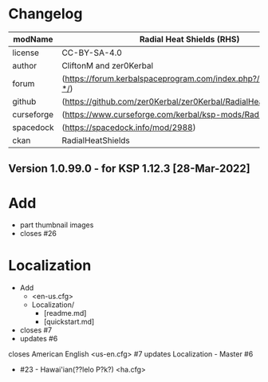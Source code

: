 # Changelog  
<!-- changelog.md v1.1.1.1
Radial Heat Shields (RHS)
created: 01 Aug 2016
updated: 05 Mar 2022

——————————————————————————————————————————————————
——— changelog ————————————————————————————————————
—————————————————————————————————————————————————— -->
  
| modName    | Radial Heat Shields (RHS)                                        |
| ---------- | ---------------------------------------------------------------- |
| license    | CC-BY-SA-4.0                                                     |
| author     | CliftonM and zer0Kerbal                                          |
| forum      | (https://forum.kerbalspaceprogram.com/index.php?/topic/202945-*/) |
| github     | (https://github.com/zer0Kerbal/zer0Kerbal/RadialHeatShields)     |
| curseforge | (https://www.curseforge.com/kerbal/ksp-mods/RadialHeatShields)   |
| spacedock  | (https://spacedock.info/mod/2988)                                |
| ckan       | RadialHeatShields                                                |

## Version 1.0.99.0 - for KSP 1.12.3 [28-Mar-2022]

# Add

* part thumbnail images
* closes #26

# Localization

* Add
  * <en-us.cfg>
  * Localization/
    * [readme.md]
    * [quickstart.md]
* closes #7
* updates #6

closes American English <us-en.cfg> #7
updates Localization - Master #6
  
* #23 - Hawai'ian(??lelo P?k?) &lt;ha.cfg&gt;